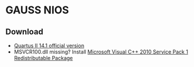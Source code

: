 # GAUSS NIOS

## Download

- [Quartus II 14.1 official version](https://blog.fearcat.in/a?ID=00900-7cf635ef-1da9-4e30-bf97-93bd972c697b)
- MSVCR100.dll missing? Install [Microsoft Visual C++ 2010 Service Pack 1 Redistributable Package](https://www.microsoft.com/en-us/download/details.aspx?id=26999)
